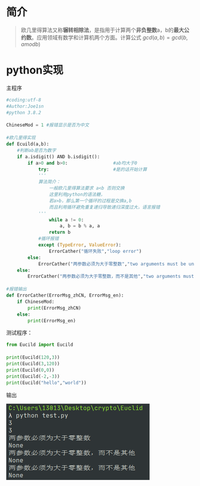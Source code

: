# 简介

> 欧几里得算法又称**辗转相除法**，是指用于计算两个**非负整数**a，b的**最大公约数**。应用领域有数学和计算机两个方面。计算公式 $gcd(a,b) = gcd(b,a mod b)$

# python实现

主程序

```python
#coding:utf-8
#Author:Joe1sn
#python 3.8.2

ChineseMod = 1 #报错显示是否为中文

#欧几里得实现
def Ecuild(a,b):
	#判断ab是否为数字
	if a.isdigit() AND b.isdigit():
		if a>0 and b>0:					#ab均大于0
			try:						#是的话开始计算
			'''
			算法简介：
				一般欧几里得算法要求 a<b 否则交换
				这里利用python的语法糖，
				若a>b，那么第一个循环的过程是交换a,b
				而且利用循环避免重复递归导致递归深度过大，语言报错
			'''
				while a != 0:			
					a, b = b % a, a
				return b
			#循环报错
			except (TypeError, ValueError):
				ErrorCather("循环失败","loop error")
		else:
			ErrorCather("两参数必须为大于零整数","two arguments must be unsigned integers")
	else:
		ErrorCather("两参数必须为大于零整数，而不是其他","two arguments must be unsigned integers,arguments type error")

#报错输出
def ErrorCather(ErrorMsg_zhCN, ErrorMsg_en):
	if ChineseMod:
		print(ErrorMsg_zhCN)
	else:
		print(ErrorMsg_en)
```

测试程序：

```python
from Eucild import Eucild

print(Eucild(120,3))
print(Eucild(3,120))
print(Eucild(0,0))
print(Eucild(-2,-3))
print(Eucild("hello","world"))
```

输出

![result](..\img\Euclid\result.png)
